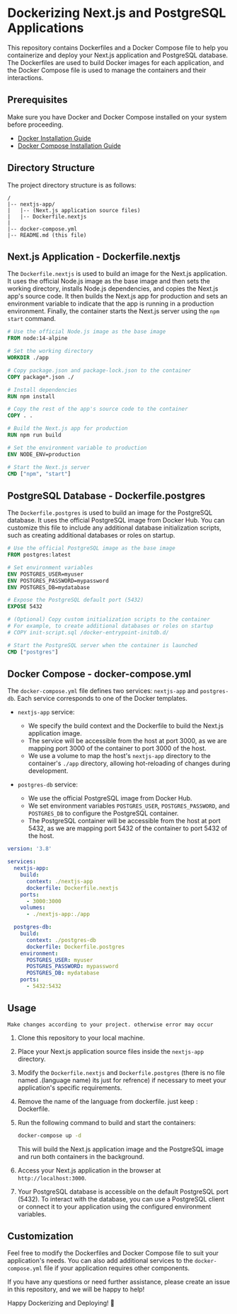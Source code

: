 # Dockerizing Next.js and PostgreSQL Applications

This repository contains Dockerfiles and a Docker Compose file to help you containerize and deploy your Next.js application and PostgreSQL database. The Dockerfiles are used to build Docker images for each application, and the Docker Compose file is used to manage the containers and their interactions.

## Prerequisites

Make sure you have Docker and Docker Compose installed on your system before proceeding.

- [Docker Installation Guide](https://docs.docker.com/get-docker/)
- [Docker Compose Installation Guide](https://docs.docker.com/compose/install/)

## Directory Structure

The project directory structure is as follows:

```
/
|-- nextjs-app/
|   |-- (Next.js application source files)
|   |-- Dockerfile.nextjs
|
|-- docker-compose.yml
|-- README.md (this file)
```

## Next.js Application - Dockerfile.nextjs

The `Dockerfile.nextjs` is used to build an image for the Next.js application. It uses the official Node.js image as the base image and then sets the working directory, installs Node.js dependencies, and copies the Next.js app's source code. It then builds the Next.js app for production and sets an environment variable to indicate that the app is running in a production environment. Finally, the container starts the Next.js server using the `npm start` command.

```Dockerfile
# Use the official Node.js image as the base image
FROM node:14-alpine

# Set the working directory
WORKDIR ./app

# Copy package.json and package-lock.json to the container
COPY package*.json ./

# Install dependencies
RUN npm install

# Copy the rest of the app's source code to the container
COPY . .

# Build the Next.js app for production
RUN npm run build

# Set the environment variable to production
ENV NODE_ENV=production

# Start the Next.js server
CMD ["npm", "start"]
```

## PostgreSQL Database - Dockerfile.postgres

The `Dockerfile.postgres` is used to build an image for the PostgreSQL database. It uses the official PostgreSQL image from Docker Hub. You can customize this file to include any additional database initialization scripts, such as creating additional databases or roles on startup.

```Dockerfile
# Use the official PostgreSQL image as the base image
FROM postgres:latest

# Set environment variables
ENV POSTGRES_USER=myuser
ENV POSTGRES_PASSWORD=mypassword
ENV POSTGRES_DB=mydatabase

# Expose the PostgreSQL default port (5432)
EXPOSE 5432

# (Optional) Copy custom initialization scripts to the container
# For example, to create additional databases or roles on startup
# COPY init-script.sql /docker-entrypoint-initdb.d/

# Start the PostgreSQL server when the container is launched
CMD ["postgres"]
```

## Docker Compose - docker-compose.yml

The `docker-compose.yml` file defines two services: `nextjs-app` and `postgres-db`. Each service corresponds to one of the Docker templates.

- `nextjs-app` service:
  - We specify the build context and the Dockerfile to build the Next.js application image.
  - The service will be accessible from the host at port 3000, as we are mapping port 3000 of the container to port 3000 of the host.
  - We use a volume to map the host's `nextjs-app` directory to the container's `./app` directory, allowing hot-reloading of changes during development.

- `postgres-db` service:
  - We use the official PostgreSQL image from Docker Hub.
  - We set environment variables `POSTGRES_USER`, `POSTGRES_PASSWORD`, and `POSTGRES_DB` to configure the PostgreSQL container.
  - The PostgreSQL container will be accessible from the host at port 5432, as we are mapping port 5432 of the container to port 5432 of the host.

```yaml
version: '3.8'

services:
  nextjs-app:
    build:
      context: ./nextjs-app
      dockerfile: Dockerfile.nextjs
    ports:
      - 3000:3000
    volumes:
      - ./nextjs-app:./app

  postgres-db:
    build:
      context: ./postgres-db
      dockerfile: Dockerfile.postgres
    environment:
      POSTGRES_USER: myuser
      POSTGRES_PASSWORD: mypassword
      POSTGRES_DB: mydatabase
    ports:
      - 5432:5432
```

## Usage

`` Make changes according to your project. otherwise error may occur ``

1. Clone this repository to your local machine.

2. Place your Next.js application source files inside the `nextjs-app` directory.

3. Modify the `Dockerfile.nextjs` and `Dockerfile.postgres` (there is no file named .(language name) its just for refrence) if necessary to meet your application's specific requirements.

4. Remove the name of the language from dockerfile. just keep : Dockerfile.

5. Run the following command to build and start the containers:

   ```bash
   docker-compose up -d
   ```

   This will build the Next.js application image and the PostgreSQL image and run both containers in the background.

6. Access your Next.js application in the browser at `http://localhost:3000`.

7. Your PostgreSQL database is accessible on the default PostgreSQL port (5432). To interact with the database, you can use a PostgreSQL client or connect it to your application using the configured environment variables.

## Customization

Feel free to modify the Dockerfiles and Docker Compose file to suit your application's needs. You can also add additional services to the `docker-compose.yml` file if your application requires other components.

If you have any questions or need further assistance, please create an issue in this repository, and we will be happy to help!

Happy Dockerizing and Deploying! 🐳